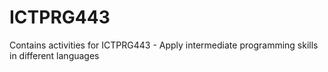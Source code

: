 # ICTPRG443
Contains activities for ICTPRG443 - Apply intermediate programming skills in different languages

